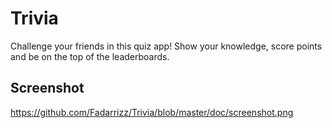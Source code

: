 # Trivia

Challenge your friends in this quiz app!
Show your knowledge, score points and be on the top of the leaderboards.

## Screenshot
https://github.com/Fadarrizz/Trivia/blob/master/doc/screenshot.png
